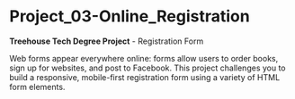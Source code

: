 # Project_03-Online_Registration
**Treehouse Tech Degree Project** - Registration Form

Web forms appear everywhere online: forms allow users to order books, sign up for websites, and post to Facebook. This project challenges you to build a responsive, mobile-first registration form using a variety of HTML form elements.
